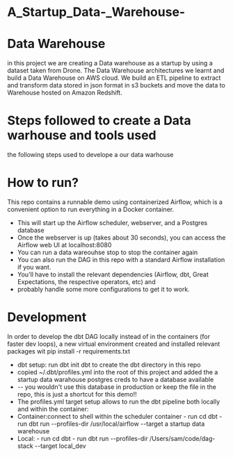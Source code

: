 # A_Startup_Data-_Warehouse-
# Data Warehouse
in this project we are  creating a Data warehouse as a startup by using a dataset taken from Drone.
The Data Warehouse architectures we learnt and build a Data Warehouse on AWS cloud. We build an ETL pipeline to extract and transform data stored in json format in s3 buckets and move the data to Warehouse hosted on Amazon Redshift.
# Steps followed to create a Data warhouse and tools used
the following steps used to develope a our data warhouse 
# How to run?
This repo contains a runnable demo using containerized Airflow, which is a convenient option to run everything in a Docker container.
  - This will start up the Airflow scheduler, webserver, and a Postgres database 
  - Once the webserver is up (takes about 30 seconds), you can access the Airflow web UI at localhost:8080
  - You can run a data wareouhse  stop to stop the container again
  - You can also run the DAG in this repo with a standard Airflow installation if you want. 
  - You'll have to install the relevant dependencies (Airflow, dbt, Great Expectations, the respective operators, etc) and 
   - probably handle some more configurations to get it to work.
# Development
In order to develop the dbt DAG  locally instead of in the containers (for faster dev loops),  a new virtual environment created and installed relevant packages wit pip install -r requirements.txt

- dbt setup: run dbt init dbt to create the dbt directory in this repo
- copied ~/.dbt/profiles.yml into the root of this project and added the a startup data warahouse postgres creds to have a database available 
- -- you wouldn't use this database in production or keep the file in the repo, this is just a shortcut for this demo!!
- The profiles.yml target setup allows  to run the dbt pipeline both locally and within the container:
- Container:connect to shell within the scheduler container
           -  run cd dbt
           -  run dbt run --profiles-dir /usr/local/airflow --target a startup data warehouse
 - Local:
           -  run cd dbt
           -  run dbt run --profiles-dir /Users/sam/code/dag-stack --target local_dev

